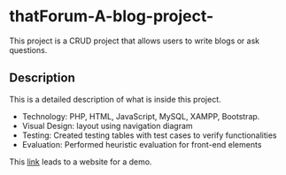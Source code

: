 # thatForum-A-blog-project-
This project is a CRUD project that allows users to write blogs or ask questions.


## Description
This is a detailed description of what is inside this project.
- Technology: PHP, HTML, JavaScript, MySQL, XAMPP, Bootstrap.
- Visual Design: layout using navigation diagram
- Testing: Created testing tables with test cases to verify functionalities
- Evaluation: Performed heuristic evaluation for front-end elements

This [link](thatforum.infinityfreeapp.com) leads to a website for a demo.
